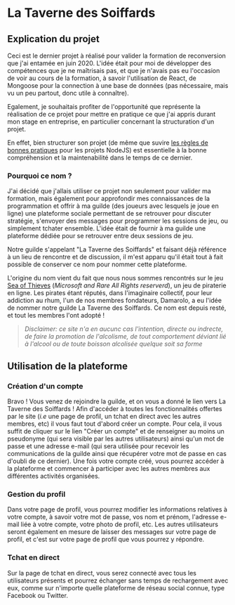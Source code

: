 # La Taverne des Soiffards

## Explication du projet

Ceci est le dernier projet à réalisé pour valider la formation de reconversion que j'ai entamée en juin 2020. 
L'idée était pour moi de développer des compétences que je ne maîtrisais pas, et que je n'avais pas eu l'occasion de voir au cours de la formation, à savoir l'utilisation de React, de Mongoose pour la connection à une base de données (pas nécessaire, mais vu un peu partout, donc utile à connaître).

Egalement, je souhaitais profiter de l'opportunité que représente la réalisation de ce projet pour mettre en pratique ce que j'ai appris durant mon stage en entreprise, en particulier concernant la structuration d'un projet.

En effet, bien structurer son projet (de même que suvire [les règles de bonnes pratiques](https://www.zeolearn.com/magazine/nodejs-best-practices) pour les projets NodeJS) est essentielle à la bonne compréhension et la maintenabilité dans le temps de ce dernier.

### Pourquoi ce nom ?

J'ai décidé que j'allais utiliser ce projet non seulement pour valider ma formation, mais également pour approfondir mes connaissances de la programmation et offrir à ma guilde (des joueurs avec lesquels je joue en ligne) une plateforme sociale permettant de se retrouver pour discuter stratégie, s'envoyer des messages pour programmer les sessions de jeu, ou simplement tchater ensemble. L'idée était de fournir à ma guilde une plateforme dédiée pour se retrouver entre deux sessions de jeu.

Notre guilde s'appelant "La Taverne des Soiffards" et faisant déjà référence à un lieu de rencontre et de discussion, il m'est apparu qu'il était tout à fait possible de conserver ce nom pour nommer cette plateforme.

L'origine du nom vient du fait que nous nous sommes rencontrés sur le jeu [Sea of Thieves](https://www.seaofthieves.com/fr) (_Microsoft and Rare All Rights reserverd_), un jeu de piraterie en ligne. Les pirates étant réputés, dans l'imaginaire collectif, pour leur addiction au rhum, l'un de nos membres fondateurs, Damarolo, a eu l'idée de nommer notre guilde La Taverne des Soiffards. Ce nom est depuis resté, et tout les membres l'ont adopté !

> _Disclaimer: ce site n'a en aucunc cas l'intention, directe ou indrecte, de faire la promotion de l'alcolisme, de tout comportement déviant lié à l'alcool ou de toute boisson alcolisée quelque soit sa forme_

## Utilisation de la plateforme

### Création d'un compte

Bravo ! Vous venez de rejoindre la guilde, et on vous a donné le lien vers La Taverne des Soiffards ! Afin d'accéder à toutes les fonctionnalités offertes par le site (_i.e_ une page de profil, un tchat en direct avec les autres membres, etc) il vous faut tout d'abord créer un compte. Pour cela, il vous suffit de cliquer sur le lien "Créer un compte" et de renseigner au moins un pseudonyme (qui sera visible par les autres utilisateurs) ainsi qu'un mot de passe et une adresse e-mail (qui sera utilisée pour recevoir les communications de la guilde ainsi que récupérer votre mot de passe en cas d'oubli de ce dernier). Une fois votre compte créé, vous pourrez accéder à la plateforme et commencer à participer avec les autres membres aux différentes activités organisées.

### Gestion du profil

Dans votre page de profil, vous pourrez modifier les informations relatives à votre compte, à savoir votre mot de passe, vos nom et prénom, l'adresse e-mail liée à votre compte, votre photo de profil, etc. Les autres utilisateurs seront également en mesure de laisser des messages sur votre page de profil, et c'est sur votre page de profil que vous pourrez y répondre.

### Tchat en direct

Sur la page de tchat en direct, vous serez connecté avec tous les utilisateurs présents et pourrez échanger sans temps de rechargement avec eux, comme sur n'importe quelle plateforme de réseau social connue, type Facebook ou Twitter.